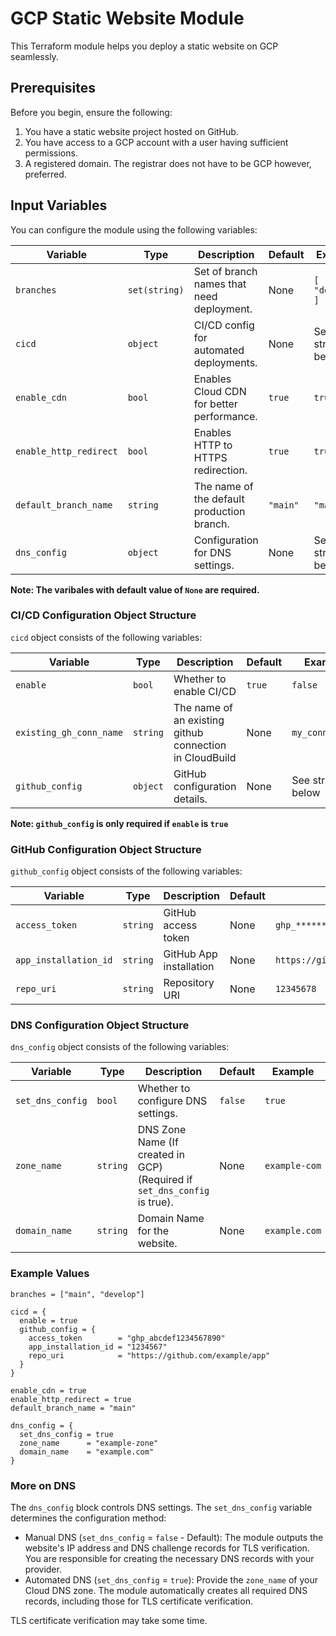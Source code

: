 # GCP Static Website Module

This Terraform module helps you deploy a static website on GCP seamlessly.

## Prerequisites

Before you begin, ensure the following:

1. You have a static website project hosted on GitHub.
2. You have access to a GCP account with a user having sufficient permissions.
3. A registered domain. The registrar does not have to be GCP however, preferred.


## Input Variables

You can configure the module using the following variables:

| Variable               | Type            | Description                                                                                      | Default       | Example                                      |
|------------------------|----------------|------------------------------------------------------------------------------------------------|---------------|----------------------------------------------|
| `branches`            | `set(string)`   | Set of branch names that need deployment.                                                     | None       | `[ "main", "develop" ]`                   |
| `cicd`         | `object`          | CI/CD config for automated deployments.                                                      | None       | See structure below                                       |
| `enable_cdn`         | `bool`          | Enables Cloud CDN for better performance.                                                     | `true`       | `true`                                       |
| `enable_http_redirect`| `bool`          | Enables HTTP to HTTPS redirection.                                                            | `true`       | `true`                                       |
| `default_branch_name` | `string`        | The name of the default production branch.                                                   | `"main"`       | `"main"`                                    |
| `dns_config`         | `object`        | Configuration for DNS settings.                                                              | None       | See structure below.                           |



**Note: The varibales with default value of `None` are required.**

### CI/CD Configuration Object Structure

`cicd` object consists of the following variables:

| Variable               | Type            | Description                                                                                      | Default       | Example                                      |
|------------------------|----------------|------------------------------------------------------------------------------------------------|---------------|----------------------------------------------|
| `enable`            | `bool`   | Whether to enable CI/CD                                                     | `true`       | `false`                   |
| `existing_gh_conn_name`       | `string`        | The name of an existing github connection in CloudBuild                                                                 | None       | `my_connection`                           |
| `github_config`         | `object`          | GitHub configuration details.                                                       | None       | See structure below  


**Note: `github_config` is only required if `enable` is  `true`**

### GitHub Configuration Object Structure

`github_config` object consists of the following variables:

| Variable               | Type            | Description                                                                                      | Default       | Example                                      |
|------------------------|----------------|------------------------------------------------------------------------------------------------|---------------|----------------------------------------------|
| `access_token`            | `string`   | GitHub access token                                                     | None       | `ghp_************************************`                   |
| `app_installation_id`       | `string`        | GitHub App installation                                                                 | None       | `https://github.com/my_repo.git`                           |
| `repo_uri`         | `string`          | Repository URI                                                       | None       | `12345678`                                       |


### DNS Configuration Object Structure

`dns_config` object consists of the following variables:

| Variable               | Type            | Description                                                                                      | Default       | Example                                      |
|------------------------|----------------|------------------------------------------------------------------------------------------------|---------------|----------------------------------------------|
| `set_dns_config`            | `bool`   |  Whether to configure DNS settings.                                                     | `false`       | `true`                   |
| `zone_name`       | `string`        |  DNS Zone Name (If created in GCP) (Required if `set_dns_config` is true).                                                                 | None       | `example-com`                           |
| `domain_name`         | `string`          | Domain Name for the website.                                                       | None       | `example.com`                                       |

### Example Values

```hcl
branches = ["main", "develop"]

cicd = {
  enable = true
  github_config = {
    access_token        = "ghp_abcdef1234567890"
    app_installation_id = "1234567"
    repo_uri            = "https://github.com/example/app"
  }
}

enable_cdn = true
enable_http_redirect = true
default_branch_name = "main"

dns_config = {
  set_dns_config = true
  zone_name      = "example-zone"
  domain_name    = "example.com"
}
```

### More on DNS

The `dns_config` block controls DNS settings.  The `set_dns_config` variable determines the configuration method:

- Manual DNS (`set_dns_config` = `false` - Default): The module outputs the website's IP address and DNS challenge records for TLS verification. You are responsible for creating the necessary DNS records with your provider.
- Automated DNS (`set_dns_config` = `true`): Provide the `zone_name` of your Cloud DNS zone. The module automatically creates all required DNS records, including those for TLS certificate verification.

TLS certificate verification may take some time.

